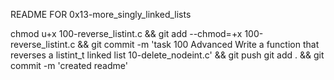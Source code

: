 README FOR 0x13-more_singly_linked_lists

chmod u+x 100-reverse_listint.c && git add --chmod=+x 100-reverse_listint.c && git commit -m 'task 100 Advanced Write a function that reverses a listint_t linked list 10-delete_nodeint.c' && git push
git add . && git commit -m 'created readme'